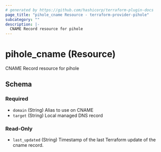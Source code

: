 ```yaml
---
# generated by https://github.com/hashicorp/terraform-plugin-docs
page_title: "pihole_cname Resource - terraform-provider-pihole"
subcategory: ""
description: |-
  CNAME Record resource for pihole
---
```


# pihole_cname (Resource)

CNAME Record resource for pihole



<!-- schema generated by tfplugindocs -->
## Schema

### Required

- `domain` (String) Alias to use on CNAME
- `target` (String) Local managed DNS record

### Read-Only

- `last_updated` (String) Timestamp of the last Terraform update of the cname record.
